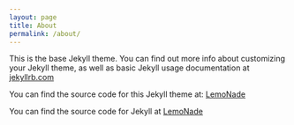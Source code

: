 ```yaml
---
layout: page
title: About
permalink: /about/
---
```


This is the base Jekyll theme. You can find out more info about customizing your Jekyll theme, as well as basic Jekyll usage documentation at [jekyllrb.com](http://jekyllrb.com/)

You can find the source code for this Jekyll theme at: [LemoNade](https://lemon2017.github.io/LemoNade)

You can find the source code for Jekyll at [LemoNade](https://lemon2017.github.io/LemoNade)

